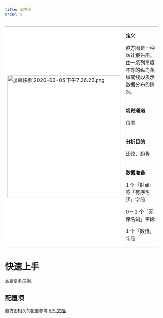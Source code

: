 ```yaml
---
title: 直方图
order: 8
---
```


<div class="manual-docs">

 <div data-card-type="block" data-lake-card="table" id="pLwYV" class="">
    <table class="lake-table" style="width: 100%; outline: none; border-collapse: collapse;">
      <colgroup>
        <col width="395" span="1">
        <col width="340" span="1">
      </colgroup>
      <tbody>
        <tr style="height: 33px;">
          <td colspan="1" rowspan="4" style="background:#fff">
            <img data-role="image" src="https://gw.alipayobjects.com/mdn/rms_d314dd/afts/img/A*p4SPRYI3UfIAAAAAAAAAAABkARQnAQ" class="image lake-drag-image" alt="屏幕快照 2020-03-05 下午7.26.23.png" style="border: none; box-shadow: none; width: 372px; height: 402px; visibility: visible;">
          </td>
          <td class="style1">
            <p><strong>定义</strong></p>
            <p><span class="lake-fontsize-12">直方图是一种统计报告图，由一系列高度不等的纵向条纹或线段表示数据分布的情况。</span></p>
          </td>
        </tr>
        <tr style="height: 33px;">
          <td class="style1">
            <p><strong>视觉通道</strong></p>
            <p><span class="lake-fontsize-12">位置</span></p>
          </td>
        </tr>
        <tr style="height: 33px;">
          <td colspan="1">
            <p><strong>分析目的</strong></p>
            <p><span class="lake-fontsize-12">比较、趋势</span></p>
          </td>
        </tr>
        <tr style="height: 33px;">
          <td colspan="1">
            <p><strong>数据准备</strong></p>
            <p><span class="lake-fontsize-12">1 个「时间」或「有序名词」字段</span></p>
            <p><span class="lake-fontsize-12">0 ~ 1 个「无序名词」字段</span></p>
            <p><span class="lake-fontsize-12">1 个「数值」字段</span></p>
          </td>
        </tr>
      </tbody>
    </table>
  </div>

# 快速上手

<playground path='more-plots/histogram/demo/basic.ts'></playground>

查看更多<a href="/zh/examples/more-plots/histogram" target='blank'>示例</a>.

## 配置项

直方图相关的配置参考 [API 文档](/zh/docs/api/plots/Histogram)。

</div>